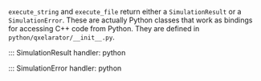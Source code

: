 `execute_string` and `execute_file` return either a `SimulationResult` or a `SimulationError`.
These are actually Python classes that work as bindings for accessing C++ code from Python.
They are defined in `python/qxelarator/__init__.py`.

::: SimulationResult
    handler: python

::: SimulationError
    handler: python
